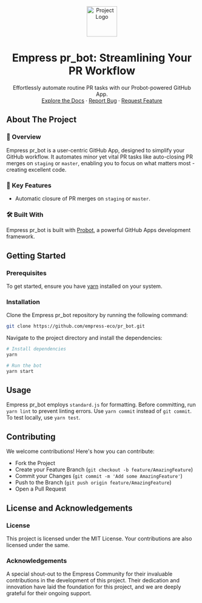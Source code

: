 <div align="center">
<img src="https://grow.empress.eco/uploads/default/original/2X/1/1f1e1044d3864269d2a613577edb9763890422ab.png" alt="Project Logo" width="80" height="80">
<h1 align="center">Empress pr_bot: Streamlining Your PR Workflow</h1>
<p align="center">
Effortlessly automate routine PR tasks with our Probot-powered GitHub App. 
<br />
<a href="https://grow.empress.eco/">Explore the Docs</a>
·
<a href="https://github.com/empress-eco/pr_bot/issues/new">Report Bug</a>
·
<a href="https://github.com/empress-eco/pr_bot/issues/new">Request Feature</a>
</p>
</div>

## About The Project

### 📖 Overview
Empress pr_bot is a user-centric GitHub App, designed to simplify your GitHub workflow. It automates minor yet vital PR tasks like auto-closing PR merges on `staging` or `master`, enabling you to focus on what matters most - creating excellent code.

### 🌟 Key Features
- Automatic closure of PR merges on `staging` or `master`.

### 🛠 Built With
Empress pr_bot is built with [Probot](https://probot.github.io), a powerful GitHub Apps development framework.

## Getting Started

### Prerequisites
To get started, ensure you have [yarn](https://yarnpkg.com/) installed on your system.

### Installation
Clone the Empress pr_bot repository by running the following command:

```sh
git clone https://github.com/empress-eco/pr_bot.git
```

Navigate to the project directory and install the dependencies:

```sh
# Install dependencies
yarn

# Run the bot
yarn start
```

## Usage
Empress pr_bot employs `standard.js` for formatting. Before committing, run `yarn lint` to prevent linting errors. Use `yarn commit` instead of `git commit`. To test locally, use `yarn test`.

## Contributing
We welcome contributions! Here's how you can contribute:

- Fork the Project
- Create your Feature Branch (`git checkout -b feature/AmazingFeature`)
- Commit your Changes (`git commit -m 'Add some AmazingFeature'`)
- Push to the Branch (`git push origin feature/AmazingFeature`)
- Open a Pull Request

## License and Acknowledgements

### License
This project is licensed under the MIT License. Your contributions are also licensed under the same.

### Acknowledgements
A special shout-out to the Empress Community for their invaluable contributions in the development of this project. Their dedication and innovation have laid the foundation for this project, and we are deeply grateful for their ongoing support.
```

